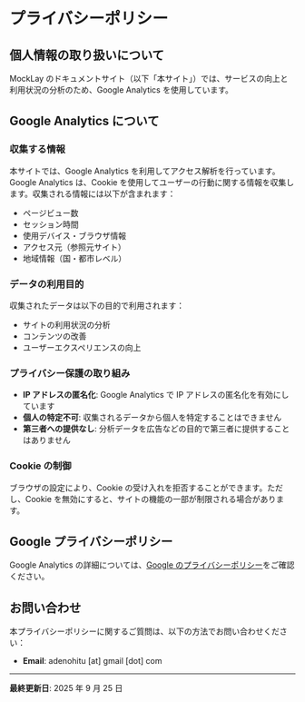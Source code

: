 # プライバシーポリシー

## 個人情報の取り扱いについて

MockLay のドキュメントサイト（以下「本サイト」）では、サービスの向上と利用状況の分析のため、Google Analytics を使用しています。

## Google Analytics について

### 収集する情報

本サイトでは、Google Analytics を利用してアクセス解析を行っています。Google Analytics は、Cookie を使用してユーザーの行動に関する情報を収集します。収集される情報には以下が含まれます：

- ページビュー数
- セッション時間
- 使用デバイス・ブラウザ情報
- アクセス元（参照元サイト）
- 地域情報（国・都市レベル）

### データの利用目的

収集されたデータは以下の目的で利用されます：

- サイトの利用状況の分析
- コンテンツの改善
- ユーザーエクスペリエンスの向上

### プライバシー保護の取り組み

- **IP アドレスの匿名化**: Google Analytics で IP アドレスの匿名化を有効にしています
- **個人の特定不可**: 収集されるデータから個人を特定することはできません
- **第三者への提供なし**: 分析データを広告などの目的で第三者に提供することはありません

### Cookie の制御

ブラウザの設定により、Cookie の受け入れを拒否することができます。ただし、Cookie を無効にすると、サイトの機能の一部が制限される場合があります。

## Google プライバシーポリシー

Google Analytics の詳細については、[Google のプライバシーポリシー](https://policies.google.com/privacy)をご確認ください。

## お問い合わせ

本プライバシーポリシーに関するご質問は、以下の方法でお問い合わせください：

- **Email**: adenohitu [at] gmail [dot] com

---

**最終更新日**: 2025 年 9 月 25 日
